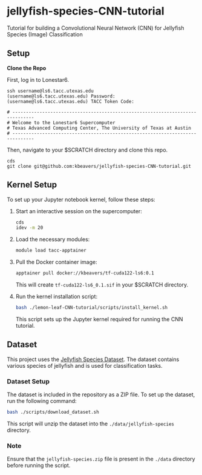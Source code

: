 # jellyfish-species-CNN-tutorial
Tutorial for building a Convolutional Neural Network (CNN) for Jellyfish Species (Image) Classification

## Setup

**Clone the Repo**

First, log in to Lonestar6.
```
ssh username@ls6.tacc.utexas.edu
(username@ls6.tacc.utexas.edu) Password: 
(username@ls6.tacc.utexas.edu) TACC Token Code:

# ------------------------------------------------------------------------------
# Welcome to the Lonestar6 Supercomputer
# Texas Advanced Computing Center, The University of Texas at Austin
# ------------------------------------------------------------------------------
```

Then, navigate to your $SCRATCH directory and clone this repo.
```
cds
git clone git@github.com:kbeavers/jellyfish-species-CNN-tutorial.git
```

## Kernel Setup

To set up your Jupyter notebook kernel, follow these steps:

1. Start an interactive session on the supercomputer:
   ```bash
   cds
   idev -m 20
   ```

2. Load the necessary modules:
   ```bash
   module load tacc-apptainer
   ```

3. Pull the Docker container image:
   ```bash
   apptainer pull docker://kbeavers/tf-cuda122-ls6:0.1
   ```
   This will create `tf-cuda122-ls6_0.1.sif` in your $SCRATCH directory.

4. Run the kernel installation script:
   ```bash
   bash ./lemon-leaf-CNN-tutorial/scripts/install_kernel.sh
   ```
   This script sets up the Jupyter kernel required for running the CNN tutorial.


## Dataset

This project uses the [Jellyfish Species Dataset](https://www.kaggle.com/datasets/anshtanwar/jellyfish-types). The dataset contains various species of jellyfish and is used for classification tasks.

### Dataset Setup

The dataset is included in the repository as a ZIP file. To set up the dataset, run the following command:

```bash
bash ./scripts/download_dataset.sh
```

This script will unzip the dataset into the `./data/jellyfish-species` directory.

### Note

Ensure that the `jellyfish-species.zip` file is present in the `./data` directory before running the script.